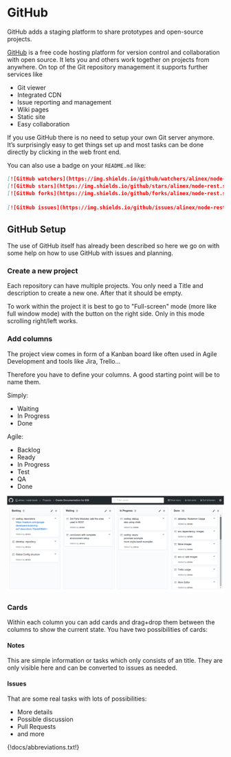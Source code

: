 # GitHub

GitHub adds a staging platform to share prototypes and open-source projects.

[GitHub](https://github.com) is a free code hosting platform for version control and
collaboration with open source. It lets you and others work together on projects from
anywhere. On top of the Git repository management it supports further services like

- Git viewer
- Integrated CDN
- Issue reporting and management
- Wiki pages
- Static site
- Easy collaboration

If you use GitHub there is no need to setup your own Git server anymore.
It’s surprisingly easy to get things set up and most tasks can be done directly by
clicking in the web front end.

You can also use a badge on your `README.md` like:

```markdown
[![GitHub watchers](https://img.shields.io/github/watchers/alinex/node-rest.svg?style=social&label=Watch&maxAge=86400)](https://github.com/alinex/node-rest/subscription)
[![GitHub stars](https://img.shields.io/github/stars/alinex/node-rest.svg?style=social&label=Star&maxAge=86400)](https://github.com/alinex/node-rest)
[![GitHub forks](https://img.shields.io/github/forks/alinex/node-rest.svg?style=social&label=Fork&maxAge=86400)](https://github.com/alinex/node-rest)

[![GitHub issues](https://img.shields.io/github/issues/alinex/node-rest.svg?maxAge=86400)](https://github.com/alinex/node-rest/issues)
```

## GitHub Setup

The use of GitHub itself has already been described so here we go on with some help
on how to use GitHub with issues and planning.

### Create a new project

Each repository can have multiple projects. You only need a Title and description
to create a new one. After that it should be empty.

To work within the project it is best to go to "Full-screen" mode (more like full
window mode) with the button on the right side. Only in this mode scrolling right/left
works.

### Add columns

The project view comes in form of a Kanban board like often used in Agile Development
and tools like Jira, Trello...

Therefore you have to define your columns. A good starting point will be to
name them.

Simply:

- Waiting
- In Progress
- Done

Agile:

- Backlog
- Ready
- In Progress
- Test
- QA
- Done

![GitHub project](github-project.png)

### Cards

Within each column you can add cards and drag+drop them between the columns to show
the current state. You have two possibilities of cards:

#### Notes

This are simple information or tasks which only consists of an title. They are only
visible here and can be converted to issues as needed.

#### Issues

That are some real tasks with lots of possibilities:

- More details
- Possible discussion
- Pull Requests
- and more


{!docs/abbreviations.txt!}

